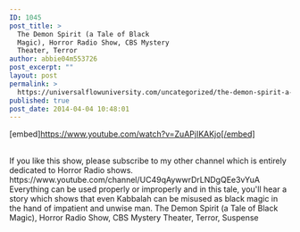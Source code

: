 ```yaml
---
ID: 1045
post_title: >
  The Demon Spirit (a Tale of Black
  Magic), Horror Radio Show, CBS Mystery
  Theater, Terror
author: abbie04m553726
post_excerpt: ""
layout: post
permalink: >
  https://universalflowuniversity.com/uncategorized/the-demon-spirit-a-tale-of-black-magic-horror-radio-show-cbs-mystery-theater-terror/
published: true
post_date: 2014-04-04 10:48:01
---
```

[embed]https://www.youtube.com/watch?v=ZuAPjIKAKjo[/embed]</br></br>
<p>If you like this show, please subscribe to my other channel which is entirely dedicated to Horror Radio shows. https://www.youtube.com/channel/UC49qAywwrDrLNDgQEe3vYuA
Everything can be used properly or improperly and in this tale, you'll hear a story which shows that even Kabbalah can be misused as black magic in the hand of impatient and unwise man.
The Demon Spirit (a Tale of Black Magic), Horror Radio Show, CBS Mystery Theater, Terror, Suspense</p>